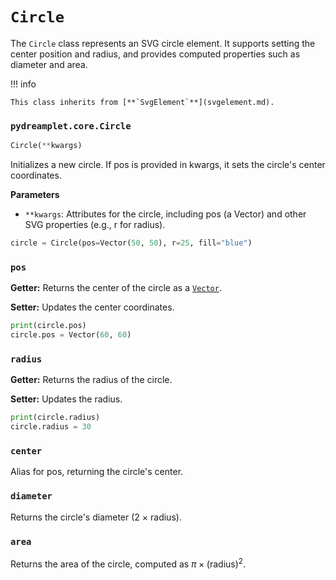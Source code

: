 # `Circle`

The `Circle` class represents an SVG circle element. It supports setting the center position and radius, and provides computed properties such as diameter and area.

!!! info

    This class inherits from [**`SvgElement`**](svgelement.md).

### <span class=class></span>`pydreamplet.core.Circle`

```py
Circle(**kwargs)
```

Initializes a new circle. If pos is provided in kwargs, it sets the circle's center coordinates.

<span class="param">**Parameters**</span>

- `**kwargs`: Attributes for the circle, including pos (a Vector) and other SVG properties (e.g., r for radius).

```py
circle = Circle(pos=Vector(50, 50), r=25, fill="blue")
```

### <span class="prop"></span>`pos`

**Getter:** Returns the center of the circle as a [`Vector`](../math/vector.md).

**Setter:** Updates the center coordinates.

```py
print(circle.pos)
circle.pos = Vector(60, 60)
```

### <span class="prop"></span>`radius`
**Getter:** Returns the radius of the circle.

**Setter:** Updates the radius.

```py
print(circle.radius)
circle.radius = 30
```

### <span class="prop"></span>`center`

Alias for pos, returning the circle's center.

### <span class="prop"></span>`diameter`

Returns the circle's diameter (2 × radius).

### <span class="prop"></span>`area`

Returns the area of the circle, computed as $\pi \times (\text{radius})^2$.